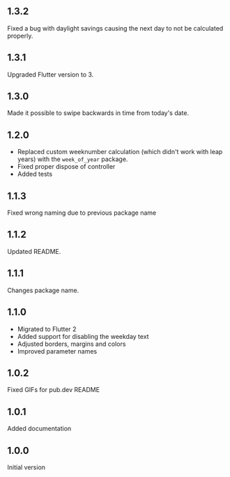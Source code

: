 ## 1.3.2

Fixed a bug with daylight savings causing the next day to not be calculated properly.

## 1.3.1

Upgraded Flutter version to 3.

## 1.3.0

Made it possible to swipe backwards in time from today's date.

## 1.2.0

- Replaced custom weeknumber calculation (which didn't work with leap years) with the `week_of_year` package.
- Fixed proper dispose of controller
- Added tests

## 1.1.3

Fixed wrong naming due to previous package name

## 1.1.2

Updated README.

## 1.1.1

Changes package name.

## 1.1.0

- Migrated to Flutter 2
- Added support for disabling the weekday text
- Adjusted borders, margins and colors
- Improved parameter names

## 1.0.2

Fixed GIFs for pub.dev README

## 1.0.1

Added documentation

## 1.0.0

Initial version

